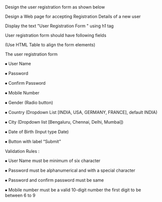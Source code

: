 Design the user registration form as shown below





Design a Web page for accepting Registration Details of a new user

Display the text "User Registration Form " using h1 tag

User registration form should have following fields

(Use HTML Table to align the form elements)

The user registration form  

⦁ User Name

⦁ Password

⦁ Confirm Password

⦁ Mobile Number

⦁ Gender (Radio button) 

⦁ Country (Dropdown List [INDIA, USA, GERMANY, FRANCE], default INDIA) 

⦁ City (Dropdown list [Bengaluru, Chennai, Delhi, Mumbai])

⦁ Date of Birth (Input type Date) 

⦁ Button with label “Submit”



Validation Rules :

⦁ User Name must be minimum of six character 

⦁ Password must be alphanumerical and with a special character

⦁ Password and confirm password must be same

⦁ Mobile number must be a valid 10-digit number the first digit to be between 6 to 9 
